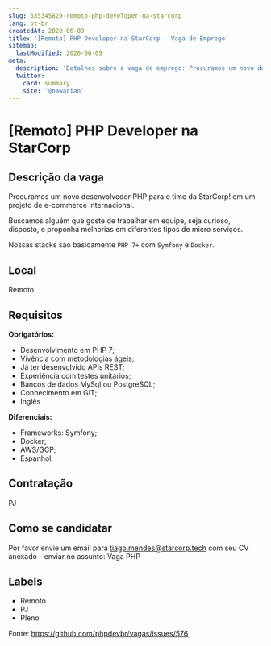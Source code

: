 ```yaml
---
slug: 635345829-remoto-php-developer-na-starcorp
lang: pt-br
createdAt: 2020-06-09
title: '[Remoto] PHP Developer na StarCorp - Vaga de Emprego'
sitemap:
  lastModified: 2020-06-09
meta:
  description: 'Detalhes sobre a vaga de emprego: Procuramos um novo desenvolvedor PHP para o time da StarCorp! em um projeto de e-commerce internacional. Buscamos alguém que goste de trabalhar em equipe, seja curioso, disposto, e proponha melhorias em diferentes tipos de micro serviços. Nossas stacks são basicamente `PHP 7+` com `Symfony` e `Docker`.'
  twitter:
    card: summary
    site: '@nawarian'
---
```


# [Remoto] PHP Developer na StarCorp

## Descrição da vaga

Procuramos um novo desenvolvedor PHP para o time da StarCorp! em um projeto de e-commerce internacional.

Buscamos alguém que goste de trabalhar em equipe, seja curioso, disposto, e proponha melhorias em diferentes tipos de micro serviços.

Nossas stacks são basicamente `PHP 7+` com `Symfony` e `Docker`.

## Local

Remoto

## Requisitos

**Obrigatórios:**
- Desenvolvimento em PHP 7;
- Vivência com metodologias ágeis; 
- Já ter desenvolvido APIs REST;
- Experiência com testes unitários;
- Bancos de dados MySql ou PostgreSQL;
- Conhecimento em GIT;
- Inglês

**Diferenciais:**
- Frameworks: Symfony;
- Docker;
- AWS/GCP;
- Espanhol.

## Contratação

PJ

## Como se candidatar

Por favor envie um email para tiago.mendes@starcorp.tech com seu CV anexado - enviar no assunto: Vaga PHP

## Labels

- Remoto
- PJ
- Pleno

Fonte: https://github.com/phpdevbr/vagas/issues/576
